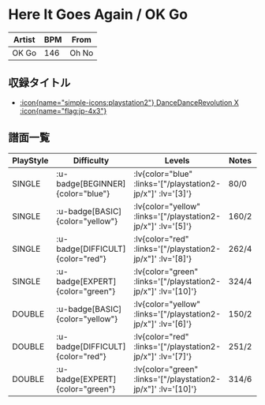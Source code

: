 # Here It Goes Again / OK Go

|Artist|BPM|From|
|------|---|----|
|OK Go|146|Oh No|

## 収録タイトル

- [ :icon{name="simple-icons:playstation2"} DanceDanceRevolution X :icon{name="flag:jp-4x3"} ](/playstation2-jp/x)

## 譜面一覧

|PlayStyle|Difficulty|Levels|Notes|Movie|
|---------|----------|------|-----|-----|
|SINGLE| :u-badge[BEGINNER]{color="blue"} | :lv{color="blue" :links='["/playstation2-jp/x"]' :lv='[3]'} |80/0||
|SINGLE| :u-badge[BASIC]{color="yellow"} | :lv{color="yellow" :links='["/playstation2-jp/x"]' :lv='[5]'} |160/2||
|SINGLE| :u-badge[DIFFICULT]{color="red"} | :lv{color="red" :links='["/playstation2-jp/x"]' :lv='[8]'} |262/4||
|SINGLE| :u-badge[EXPERT]{color="green"} | :lv{color="green" :links='["/playstation2-jp/x"]' :lv='[10]'} |324/4||
|DOUBLE| :u-badge[BASIC]{color="yellow"} | :lv{color="yellow" :links='["/playstation2-jp/x"]' :lv='[6]'} |150/2||
|DOUBLE| :u-badge[DIFFICULT]{color="red"} | :lv{color="red" :links='["/playstation2-jp/x"]' :lv='[7]'} |251/2||
|DOUBLE| :u-badge[EXPERT]{color="green"} | :lv{color="green" :links='["/playstation2-jp/x"]' :lv='[10]'} |314/6||
